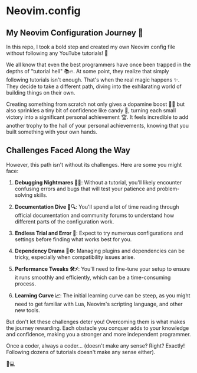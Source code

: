 # Neovim.config
## My Neovim Configuration Journey 🚀

In this repo, I took a bold step and created my own Neovim config file without following any YouTube tutorials! 🚀

We all know that even the best programmers have once been trapped in the depths of "tutorial hell" 📚🔥. At some point, they realize that simply following tutorials isn't enough. That's when the real magic happens ✨. They decide to take a different path, diving into the exhilarating world of building things on their own. 

Creating something from scratch not only gives a dopamine boost 🧠💥 but also sprinkles a tiny bit of confidence like candy 🍬, turning each small victory into a significant personal achievement 🏆. It feels incredible to add another trophy to the hall of your personal achievements, knowing that you built something with your own hands.

## Challenges Faced Along the Way

However, this path isn't without its challenges. Here are some you might face:

1. **Debugging Nightmares 😵‍💫**: Without a tutorial, you'll likely encounter confusing errors and bugs that will test your patience and problem-solving skills.
   
2. **Documentation Dive 📜🔍**: You'll spend a lot of time reading through official documentation and community forums to understand how different parts of the configuration work.

3. **Endless Trial and Error 🔄**: Expect to try numerous configurations and settings before finding what works best for you.

4. **Dependency Drama 🔧⚙️**: Managing plugins and dependencies can be tricky, especially when compatibility issues arise.

5. **Performance Tweaks 🛠️⚡**: You'll need to fine-tune your setup to ensure it runs smoothly and efficiently, which can be a time-consuming process.

6. **Learning Curve 📈**: The initial learning curve can be steep, as you might need to get familiar with Lua, Neovim's scripting language, and other new tools.

But don't let these challenges deter you! Overcoming them is what makes the journey rewarding. Each obstacle you conquer adds to your knowledge and confidence, making you a stronger and more independent programmer.

Once a coder, always a coder... (doesn't make any sense? Right? Exactly! Following dozens of tutorials doesn't make any sense either).

🎉💻
